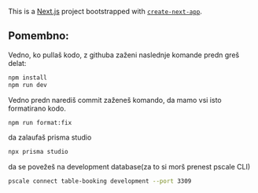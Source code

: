 This is a [Next.js](https://nextjs.org/) project bootstrapped with [`create-next-app`](https://github.com/vercel/next.js/tree/canary/packages/create-next-app).

## Pomembno:

Vedno, ko pullaš kodo, z githuba zaženi naslednje komande predn greš delat:

```bash
npm install
npm run dev
```

Vedno predn narediš commit zaženeš komando, da mamo vsi isto formatirano kodo.

```bash
npm run format:fix
```

da zalaufaš prisma studio

```bash
npx prisma studio

```


da se povežeš na development database(za to si morš prenest pscale CLI)

```bash
pscale connect table-booking development --port 3309
```
